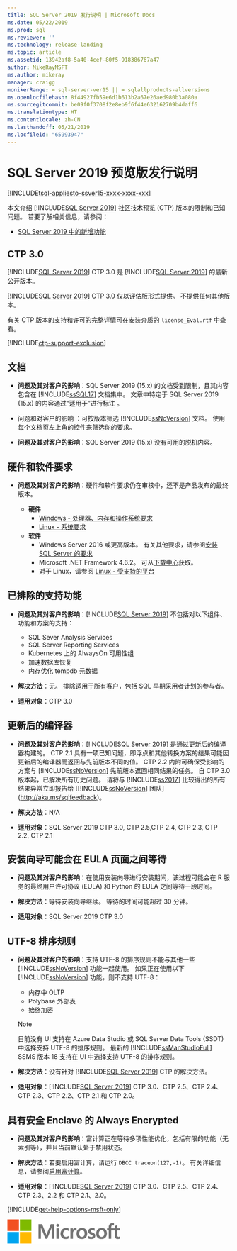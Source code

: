 ```yaml
---
title: SQL Server 2019 发行说明 | Microsoft Docs
ms.date: 05/22/2019
ms.prod: sql
ms.reviewer: ''
ms.technology: release-landing
ms.topic: article
ms.assetid: 13942af8-5a40-4cef-80f5-918386767a47
author: MikeRayMSFT
ms.author: mikeray
manager: craigg
monikerRange: = sql-server-ver15 || = sqlallproducts-allversions
ms.openlocfilehash: 8f44927fb59e6d1b613b2a67e26aed980b3a080a
ms.sourcegitcommit: be09f0f3708f2e8eb9f6f44e632162709b4daff6
ms.translationtype: HT
ms.contentlocale: zh-CN
ms.lasthandoff: 05/21/2019
ms.locfileid: "65993947"
---
```

# <a name="sql-server-2019-preview-release-notes"></a>SQL Server 2019 预览版发行说明
[!INCLUDE[tsql-appliesto-ssver15-xxxx-xxxx-xxx](../includes/tsql-appliesto-ssver15-xxxx-xxxx-xxx.md)]

本文介绍 [!INCLUDE[SQL Server 2019](../includes/sssqlv15-md.md)] 社区技术预览 (CTP) 版本的限制和已知问题。 若要了解相关信息，请参阅：
- [SQL Server 2019 中的新增功能](../sql-server/what-s-new-in-sql-server-ver15.md)

## <a name="ctp-30"></a>CTP 3.0

[!INCLUDE[SQL Server 2019](../includes/sssqlv15-md.md)] CTP 3.0 是 [!INCLUDE[SQL Server 2019](../includes/sssqlv15-md.md)] 的最新公开版本。

[!INCLUDE[SQL Server 2019](../includes/sssqlv15-md.md)] CTP 3.0 仅以评估版形式提供。 不提供任何其他版本。 

有关 CTP 版本的支持和许可的完整详情可在安装介质的 `license_Eval.rtf` 中查看。

[!INCLUDE[ctp-support-exclusion](../includes/ctp-support-exclusion.md)]

## <a name="documentation"></a>文档

- **问题及其对客户的影响**：SQL Server 2019 (15.x) 的文档受到限制，且其内容包含在 [!INCLUDE[ssSQL17](../includes/sssql17-md.md)] 文档集中。 文章中特定于 SQL Server 2019 (15.x) 的内容通过“适用于”进行标注  。

- 问题和对客户的影响  ：可按版本筛选 [!INCLUDE[ssNoVersion](../includes/ssnoversion-md.md)] 文档。 使用每个文档页左上角的控件来筛选你的要求。

- **问题及其对客户的影响**：SQL Server 2019 (15.x) 没有可用的脱机内容。

## <a name="hardware-and-software-requirements"></a>硬件和软件要求

- **问题及其对客户的影响**：硬件和软件要求仍在审核中，还不是产品发布的最终版本。

  - **硬件**
    - [Windows - 处理器、内存和操作系统要求](../sql-server/install/hardware-and-software-requirements-for-installing-sql-server.md#pmosr)
    - [Linux - 系统要求](../linux/sql-server-linux-setup.md#system)
  - **软件**
    - Windows Server 2016 或更高版本。 有关其他要求，请参阅[安装 SQL Server 的要求](../sql-server/install/hardware-and-software-requirements-for-installing-sql-server.md)
    - Microsoft .NET Framework 4.6.2。 可从[下载中心](https://www.microsoft.com/download/details.aspx?id=53344)获取。
    - 对于 Linux，请参阅 [Linux - 受支持的平台](../linux/sql-server-linux-setup.md#supportedplatforms)

## <a name = "release-notes"></a>已排除的支持功能

- **问题及其对客户的影响**：[!INCLUDE[SQL Server 2019](../includes/sssqlv15-md.md)] 不包括对以下组件、功能和方案的支持：
  - SQL Sever Analysis Services
  - SQL Server Reporting Services
  - Kubernetes 上的 AlwaysOn 可用性组
  - 加速数据库恢复
  - 内存优化 tempdb 元数据

- **解决方法**：无。 排除适用于所有客户，包括 SQL 早期采用者计划的参与者。

- **适用对象**：CTP 3.0

## <a name="updated-compiler"></a>更新后的编译器

- **问题及其对客户的影响**：[!INCLUDE[SQL Server 2019](../includes/sssqlv15-md.md)] 是通过更新后的编译器构建的。 CTP 2.1 具有一项已知问题，即浮点和其他转换方案的结果可能因更新后的编译器而返回与先前版本不同的值。 CTP 2.2 内附可确保受影响的方案与 [!INCLUDE[ssNoVersion](../includes/ssnoversion-md.md)] 先前版本返回相同结果的任务。 自 CTP 3.0 版本起，已解决所有历史问题。 请将与 [!INCLUDE[ss2017](../includes/sssqlv14-md.md)] 比较得出的所有结果异常立即报告给 [[!INCLUDE[ssNoVersion](../includes/ssnoversion-md.md)] 团队](http://aka.ms/sqlfeedback)。

- **解决方法**：N/A

- **适用对象**：SQL Server 2019 CTP 3.0, CTP 2.5,CTP 2.4, CTP 2.3, CTP 2.2, CTP 2.1

## <a name="installation-wizard-may-wait-between-eula-pages"></a>安装向导可能会在 EULA 页面之间等待

- **问题及其对客户的影响**：在使用安装向导进行安装期间，该过程可能会在 R 服务的最终用户许可协议 (EULA) 和 Python 的 EULA 之间等待一段时间。

- **解决方法**：等待安装向导继续。 等待的时间可能超过 30 分钟。

- **适用对象**：SQL Server 2019 CTP 3.0

## <a name="utf-8-collations"></a>UTF-8 排序规则

- **问题及其对客户的影响**：支持 UTF-8 的排序规则不能与其他一些 [!INCLUDE[ssNoVersion](../includes/ssnoversion-md.md)] 功能一起使用。 如果正在使用以下 [!INCLUDE[ssNoVersion](../includes/ssnoversion-md.md)] 功能，则不支持 UTF-8：

  - 内存中 OLTP
  - Polybase 外部表
  - 始终加密

  > [!Note]
  > 目前没有 UI 支持在 Azure Data Studio 或 SQL Server Data Tools (SSDT) 中选择支持 UTF-8 的排序规则。 最新的 [!INCLUDE[ssManStudioFull](../includes/ssmanstudiofull-md.md)] SSMS 版本 18 支持在 UI 中选择支持 UTF-8 的排序规则。
 
- **解决方法**：没有针对 [!INCLUDE[SQL Server 2019](../includes/sssqlv15-md.md)] CTP 的解决方法。

- **适用对象**：[!INCLUDE[SQL Server 2019](../includes/sssqlv15-md.md)] CTP 3.0、CTP 2.5、CTP 2.4、CTP 2.3、CTP 2.2、CTP 2.1 和 CTP 2.0。

## <a name="always-encrypted-with-secure-enclaves"></a>具有安全 Enclave 的 Always Encrypted

- **问题及其对客户的影响**：富计算正在等待多项性能优化，包括有限的功能（无索引等），并且当前默认处于禁用状态。

- **解决方法**：若要启用富计算，请运行 `DBCC traceon(127,-1)`。 有关详细信息，请参阅[启用富计算](../relational-databases/security/encryption/configure-always-encrypted-enclaves.md#configure-a-secure-enclave)。

- **适用对象**：[!INCLUDE[SQL Server 2019](../includes/sssqlv15-md.md)] CTP 3.0、CTP 2.5、CTP 2.4、CTP 2.3、2.2 和 CTP 2.1、2.0。

[!INCLUDE[get-help-options-msft-only](../includes/paragraph-content/get-help-options.md)]

![MS_Logo_X-Small](../sql-server/media/ms-logo-x-small.png)
